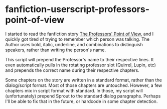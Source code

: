 # fanfiction-userscript-professors-point-of-view

I started to read the fanfiction story [The Professors' Point of View](https://www.fanfiction.net/s/7031677), and I quickly got tired of trying to remember which person was talking. The Author uses bold, italic, underline, and combinations to distinguish speakers, rather than writing the person's name.

This script will prepend the Professor's name to their respective lines. It even automatically pulls in the rotating professor slot (Quirrel, Lupin, etc) and prepends the correct name during their respective chapters.

Some chapters on the story are written in a standard format, rather than the dialog/script format. Most of those chapters are untouched. However, a few chapters mix in script format with standard. In those, my script will (unfortunately) prepend Sprout to the standard dialog paragraphs. Perhaps I'll be able to fix that in the future, or hardcode in some chapter detection.
